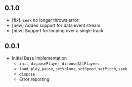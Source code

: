 ## 0.1.0

* [fix]: `seek` no longer throws error
* [new] Added support for data event stream
* [new] Support for looping over a single track

## 0.0.1

* Initial Base Implementation
  * `init`, `disposePlayer`, `disposeAllPlayers`
  * `load`, `play`, `pause`, `setVolume`, `setSpeed`, `setPitch`, `seek`
  * `dispose`
  * Error reporting